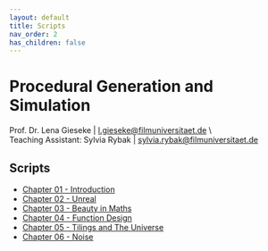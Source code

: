 ```yaml
---
layout: default
title: Scripts
nav_order: 2
has_children: false
---
```


# Procedural Generation and Simulation
  
Prof. Dr. Lena Gieseke \| l.gieseke@filmuniversitaet.de \  
Teaching Assistant: Sylvia Rybak \| sylvia.rybak@filmuniversitaet.de
  
## Scripts

* [Chapter 01 - Introduction](pgs_ss23_01_intro_script.md)
* [Chapter 02 - Unreal](pgs_ss23_02_unreal_script.md)
* [Chapter 03 - Beauty in Maths](pgs_ss23_03_mathsbeauty_script.html)
* [Chapter 04 - Function Design](pgs_ss23_04_functions_script.md)
* [Chapter 05 - Tilings and The Universe](pgs_ss23_05_tilings_script.md)
* [Chapter 06 - Noise](pgs_ss23_06_noise_script.md)
  

<!-- 

* [Chapter 07 - Dynamics](pgs_ss23_07_dynamics_script.md)
* [Chapter 08 - Particles](pgs_ss23_08_particles_script.md)
* [Chapter 09 - Fluids](../03_slides/pgs_ss23_08_slides.html) (slides only!) 

-->
